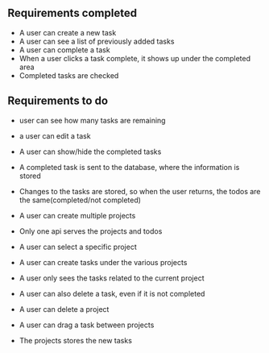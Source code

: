 Requirements completed
-----
* A user can create a new task
* A user can see a list of previously added tasks
* A user can complete a task
* When a user clicks a task complete, it shows up under the completed area
* Completed tasks are checked


Requirements to do
-----
* user can see how many tasks are remaining
* a user can edit a task
* A user can show/hide the completed tasks
* A completed task is sent to the database, where the information is stored
* Changes to the tasks are stored, so when the user returns, the todos are the same(completed/not completed)

* A user can create multiple projects
* Only one api serves the projects and todos
* A user can select a specific project
* A user can create tasks under the various projects
* A user only sees the tasks related to the current project
* A user can also delete a task, even if it is not completed
* A user can delete a project
* A user can drag a task between projects
* The projects stores the new tasks
